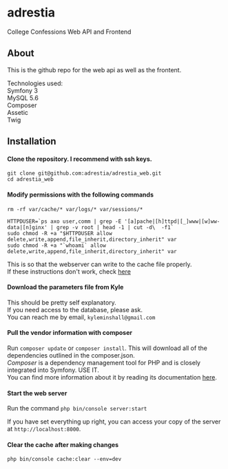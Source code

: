 # adrestia
College Confessions Web API and Frontend

## About
This is the github repo for the web api as well as the frontent.

Technologies used:   
Symfony 3  
MySQL 5.6  
Composer  
Assetic  
Twig  

## Installation
#### Clone the repository. I recommend with ssh keys.
```
git clone git@github.com:adrestia/adrestia_web.git
cd adrestia_web
```

#### Modify permissions with the following commands
```
rm -rf var/cache/* var/logs/* var/sessions/*

HTTPDUSER=`ps axo user,comm | grep -E '[a]pache|[h]ttpd|[_]www|[w]ww-data|[n]ginx' | grep -v root | head -1 | cut -d\  -f1`
sudo chmod -R +a "$HTTPDUSER allow delete,write,append,file_inherit,directory_inherit" var
sudo chmod -R +a "`whoami` allow delete,write,append,file_inherit,directory_inherit" var
```
This is so that the webserver can write to the cache file properly.  
If these instructions don't work, check [here](http://symfony.com/doc/current/book/installation.html#checking-symfony-application-configuration-and-setup)  

#### Download the parameters file from Kyle
This should be pretty self explanatory.  
If you need access to the database, please ask.  
You can reach me by email, `kyleminshall@gmail.com`  

#### Pull the vendor information with composer
Run `composer update` or `composer install`.
This will download all of the dependencies outlined in the composer.json.  
*Composer* is a dependency management tool for PHP and is closely integrated into Symfony. USE IT.  
You can find more information about it by reading its documentation [here](https://getcomposer.org/doc/00-intro.md).  

#### Start the web server
Run the command
`php bin/console server:start`

If you have set everything up right, you can access your copy of the server at `http://localhost:8000`.

#### Clear the cache after making changes
`php bin/console cache:clear --env=dev`